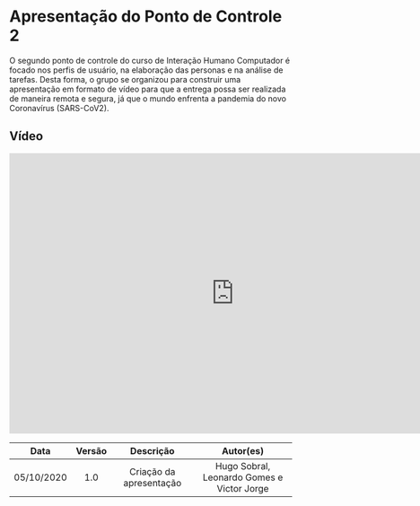 # Apresentação do Ponto de Controle 2

O segundo ponto de controle do curso de Interação Humano Computador é focado nos perfis de usuário, na elaboração das personas e na análise de tarefas. Desta forma, o grupo se organizou para construir uma apresentação em formato de vídeo para que a entrega possa ser realizada de maneira remota e segura, já que o mundo enfrenta a pandemia do novo Coronavírus (SARS-CoV2).

## Vídeo

<iframe width="800" height="500" src="https://www.youtube-nocookie.com/embed/JxODjKXARHU" frameborder="0" allow="accelerometer; autoplay; clipboard-write; encrypted-media; gyroscope; picture-in-picture" allowfullscreen></iframe>

|    Data    | Versão |        Descrição        |                 Autor(es)                  |
| :--------: | :----: | :---------------------: | :----------------------------------------: |
| 05/10/2020 |  1.0   | Criação da apresentação | Hugo Sobral, Leonardo Gomes e Victor Jorge |
